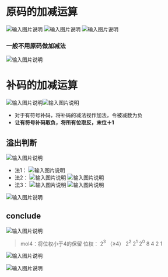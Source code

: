 


# 原码的加减运算


![输入图片说明](/imgs/2025-07-29/EvuBXvS2cCtEWqq9.png)
![输入图片说明](/imgs/2025-07-29/qpG7qbk1F0rwrrRM.png)
![输入图片说明](/imgs/2025-07-29/0rXrPyZ67R6gnaMe.png)
### 一般不用原码做加减法
![输入图片说明](/imgs/2025-08-03/1UYl3fFu59h7szPO.png)

# 补码的加减运算
![输入图片说明](/imgs/2025-07-29/YSoUevhHgfHIhVYJ.png)![输入图片说明](/imgs/2025-07-29/WooupeNLB681tjDQ.png)
- 对于有符号补码，将补码的减法视作加法，令被减数为负
- **让有符号补码取负，将所有位取反，末位＋1**


## 溢出判断
![输入图片说明](/imgs/2025-07-29/trJUg97yOqqZNw0t.png)
- 法1：
![输入图片说明](/imgs/2025-07-29/3eSruyoiljTcQAQq.png)
- 法2：
![输入图片说明](/imgs/2025-07-29/iaNbE5cjDitCctVF.png)
![输入图片说明](/imgs/2025-07-29/YepxiVfL4bvtbac4.png)
- 法3：
![输入图片说明](/imgs/2025-07-29/7VZM8vi4BTnZihRM.png)
![输入图片说明](/imgs/2025-07-29/H97dUskSKrsDVw1l.png)

![输入图片说明](/imgs/2025-08-03/pUkEl2YJBLC45M3d.png)
## conclude
![输入图片说明](/imgs/2025-07-29/Sw3qmt5J8LK1n8yI.png)
>mol4：将位权小于4的保留
位权：
2$^3$ （≥4）   2$^2$ 2$^1$ 2$^0$
8 4 2 1
  
  ![输入图片说明](/imgs/2025-07-29/l8bVBrUe3rRaxIzy.png)
  
![输入图片说明](/imgs/2025-07-29/ZFus57wT0UMPHvrS.png)
<!--stackedit_data:
eyJoaXN0b3J5IjpbMTcxNTAxNjEwOF19
-->